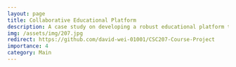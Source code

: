 ```yaml
---
layout: page
title: Collaborative Educational Platform
description: A case study on developing a robust educational platform through test-driven design, design patterns, and effective version control.
img: /assets/img/207.jpg
redirect: https://github.com/david-wei-01001/CSC207-Course-Project
importance: 4
category: Main
---
```


